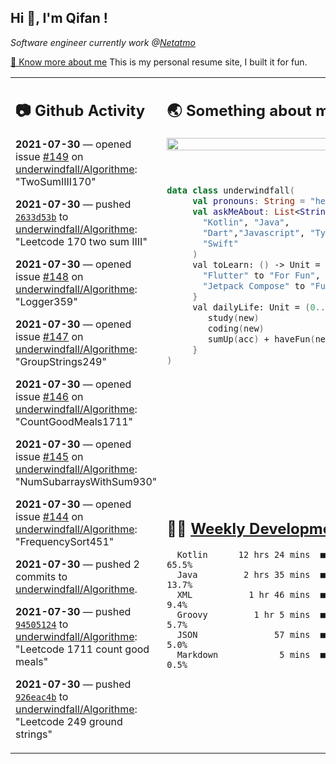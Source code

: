 <h2> Hi 👋, I'm Qifan ! </h2>
<p><em>Software engineer currently work @<a href="https://www.netatmo.com">Netatmo</a>
</em></p><p><a href="https://qifanyang.com/resume" target="_blank"> 🔭 Know more about me</a> This is my personal resume site, I built it for fun.</p>
<table><tr><td valign="top" rowspan="2">

 ## 📷 Github Activity
 <!-- githubActivity starts -->
  **2021-07-30** — opened issue [#149](https://api.github.com/repos/underwindfall/Algorithme/issues/149) on [underwindfall/Algorithme](https://api.github.com/repos/underwindfall/Algorithme): "TwoSumIIII170"

  **2021-07-30** — pushed [`2633d53b`](https://github.com/underwindfall/Algorithme/commit/2633d53b0743563e7caa3ebcfeef3b3140822d81) to [underwindfall/Algorithme](https://api.github.com/repos/underwindfall/Algorithme): "Leetcode 170 two sum IIII"

  **2021-07-30** — opened issue [#148](https://api.github.com/repos/underwindfall/Algorithme/issues/148) on [underwindfall/Algorithme](https://api.github.com/repos/underwindfall/Algorithme): "Logger359"

  **2021-07-30** — opened issue [#147](https://api.github.com/repos/underwindfall/Algorithme/issues/147) on [underwindfall/Algorithme](https://api.github.com/repos/underwindfall/Algorithme): "GroupStrings249"

  **2021-07-30** — opened issue [#146](https://api.github.com/repos/underwindfall/Algorithme/issues/146) on [underwindfall/Algorithme](https://api.github.com/repos/underwindfall/Algorithme): "CountGoodMeals1711"

  **2021-07-30** — opened issue [#145](https://api.github.com/repos/underwindfall/Algorithme/issues/145) on [underwindfall/Algorithme](https://api.github.com/repos/underwindfall/Algorithme): "NumSubarraysWithSum930"

  **2021-07-30** — opened issue [#144](https://api.github.com/repos/underwindfall/Algorithme/issues/144) on [underwindfall/Algorithme](https://api.github.com/repos/underwindfall/Algorithme): "FrequencySort451"

  **2021-07-30** — pushed 2 commits to [underwindfall/Algorithme](https://api.github.com/repos/underwindfall/Algorithme).

  **2021-07-30** — pushed [`94505124`](https://github.com/underwindfall/Algorithme/commit/94505124d442f363d52b1af6d24fe9434217678e) to [underwindfall/Algorithme](https://api.github.com/repos/underwindfall/Algorithme): "Leetcode 1711 count good meals"

  **2021-07-30** — pushed [`926eac4b`](https://github.com/underwindfall/Algorithme/commit/926eac4b6cf2f4fb4cfba0b9163c2ecd79bd0632) to [underwindfall/Algorithme](https://api.github.com/repos/underwindfall/Algorithme): "Leetcode 249 ground strings"
 <!-- githubActivity ends -->
 </td><td valign="top">

 ## 🌏 Something about me
 <!-- profile starts -->
 <a href="https://github.com/underwindfall" width="100%">
   <img src="http://github-readme-streak-stats.herokuapp.com?user=underwindfall&theme=algolia&hide_border=true&dates=30DD8A&background=00000000" width="100%"/>
 </a>
 <br/>
 <br/>
 <br/>

 ```kotlin
 data class underwindfall(
      val pronouns: String = "he|him",
      val askMeAbout: List<String> = listOf(
        "Kotlin", "Java",
        "Dart","Javascript", "Typescript",
        "Swift"
      )
      val toLearn: () -> Unit = {
        "Flutter" to "For Fun",
        "Jetpack Compose" to "Future"
      }
      val dailyLife: Unit = (0..end).reduce { acc, new ->
         study(new)
         coding(new)
         sumUp(acc) + haveFun(new)
      }
 )
 ```
 <!-- profile ends -->
 </td></tr><tr><td valign="top">

 ## 🏊‍♂️ <a href="https://gist.github.com/underwindfall/377ee88ba1fabd1e93516e48ca9c61eb" target="_blank">Weekly Development Breakdown</a>
  <!-- codeTime starts -->
  ```text
    Kotlin      12 hrs 24 mins  ■■■■■■■■■■■■■■■■■■■◱□□□□  65.5%
    Java         2 hrs 35 mins  ■■■■■■▦□□□□□□□□□□□□□□□□□  13.7%
    XML           1 hr 46 mins  ■■■■■▦□□□□□□□□□□□□□□□□□□   9.4%
    Groovy         1 hr 5 mins  ■■■■▦□□□□□□□□□□□□□□□□□□□   5.7%
    JSON               57 mins  ■■■■▦□□□□□□□□□□□□□□□□□□□   5.0%
    Markdown            5 mins  ■■■▥□□□□□□□□□□□□□□□□□□□□   0.5%
  ```
  <!-- codeTime starts -->
  </td></tr></table>